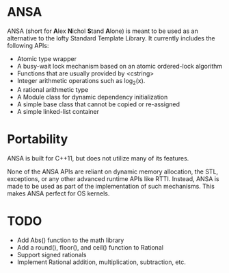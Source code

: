 # ANSA

ANSA (short for <b>A</b>lex <b>N</b>ichol <b>S</b>tand <b>A</b>lone) is meant to be used as an alternative to the lofty Standard Template Library. It currently includes the following APIs:

 * Atomic type wrapper
 * A busy-wait lock mechanism based on an atomic ordered-lock algorithm
 * Functions that are usually provided by &lt;cstring&gt;
 * Integer arithmetic operations such as log<sub>2</sub>(x).
 * A rational arithmetic type
 * A Module class for dynamic dependency initialization
 * A simple base class that cannot be copied or re-assigned
 * A simple linked-list container

# Portability

ANSA is built for C++11, but does not utilize many of its features.

None of the ANSA APIs are reliant on dynamic memory allocation, the STL, exceptions, or any other advanced runtime APIs like RTTI. Instead, ANSA is made to be used as part of the implementation of such mechanisms. This makes ANSA perfect for OS kernels.

# TODO

 * Add Abs() function to the math library
 * Add a round(), floor(), and ceil() function to Rational
 * Support signed rationals
 * Implement Rational addition, multiplication, subtraction, etc.

